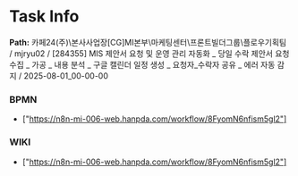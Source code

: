 # Task Info

**Path:** 카페24(주)\본사사업장\[CG]MI본부\마케팅센터\프론트빌더그룹\플로우기획팀 / mjryu02 / [284355] MIS 제안서 요청 및 운영 관리 자동화 _ 당일 수락 제안서 요청 수집 _ 가공 _ 내용 분석 _ 구글 캘린더 일정 생성 _ 요청자_수락자 공유 _ 에러 자동 감지 / 2025-08-01_00-00-00

### BPMN
- ["https://n8n-mi-006-web.hanpda.com/workflow/8FyomN6nfism5gl2"]

### WIKI
- ["https://n8n-mi-006-web.hanpda.com/workflow/8FyomN6nfism5gl2"]

